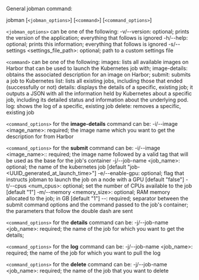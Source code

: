 General jobman command:

jobman [`<jobman_options>`] [`<command>`] [`<command_options>`]

`<jobman_options>` can be one of the following:
    -v/--version:  optional; prints the version of the application; everything that follows is ignored
    -h/--help:  optional; prints this information; everything that follows is ignored
    -s/--settings <settings_file_path>:  optional; path to a custom settings file

`<command>` can be one of the following:
    images:  lists all available images on Harbor that can be used to launch the Kubernetes job with;
    image-details:  obtains the associated description for an image on Harbor;
    submit:  submits a job to Kubernetes
    list:  lists all existing jobs, including those that ended (successfully or not)
    details:  displays the details of a specific, existing job; it outputs a JSON with all the information held by Kubernetes about a specific job, including its detailed status and  information about the underlying pod.
    log:  shows the log of a specific, existing job
    delete:  removes a specific, existing job

`<command_options>` for the **image-details** command can be:
    -i/--image <image_name>:  required; the image name which you want to get the description for from Harbor

`<command_options>` for the **submit** command can be:
    -i/--image <image_name>:<tag>:  required; the image name followed by a valid tag that will be used as the base for the job's container
    -j/--job-name <job_name>:  optional; the name of the kubernetes job [default "job-<UUID_generated_at_launch_time>"]
    -e/--enable-gpu:  optional; flag that instructs jobman to launch the job on a node with a GPU [default "false"]
    -t/--cpus <num_cpus>:  optional; set the number of CPUs available to the job [default "1"]
    -m/--memory <memory_size>:  optional; RAM memory allocated to the job; in GB [default "1"]
    --: required; separator between the submit command options and the command passed to the job's container; the parameters that follow the double dash are sent

`<command_options>` for the **details** command can be:
    -j/--job-name <job_name>:  required; the name of the job for which you want to get the details; 
    
`<command_options>` for the **log** command can be:
    -j/--job-name <job_name>:  required; the name of the job for which you want to pull the log

`<command_options>` for the **delete** command can be:
    -j/--job-name <job_name>:  required; the name of the job that you want to delete